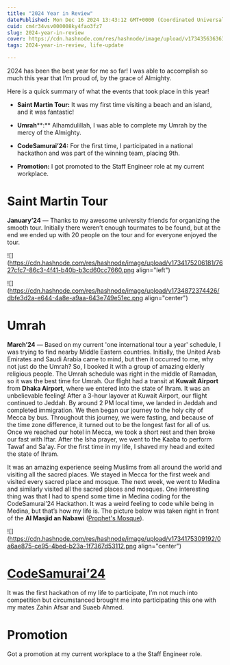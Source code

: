 ```yaml
---
title: "2024 Year in Review"
datePublished: Mon Dec 16 2024 13:43:12 GMT+0000 (Coordinated Universal Time)
cuid: cm4r34vsv000008ky4fao3fz7
slug: 2024-year-in-review
cover: https://cdn.hashnode.com/res/hashnode/image/upload/v1734356363631/e8463120-43b0-47ba-a778-a7090b04cbe2.png
tags: 2024-year-in-review, life-update

---
```


2024 has been the best year for me so far! I was able to accomplish so much this year that I’m proud of, by the grace of Almighty.

Here is a quick summary of what the events that took place in this year!

* **Saint Martin Tour:** It was my first time visiting a beach and an island, and it was fantastic!
    
* **Umrah****:** Alhamdulillah, I was able to complete my Umrah by the mercy of the Almighty.
    
* **CodeSamurai’24:** For the first time, I participated in a national hackathon and was part of the winning team, placing 9th.
    
* **Promotion:** I got promoted to the Staff Engineer role at my current workplace.
    

# Saint Martin Tour

**January’24** — Thanks to my awesome university friends for organizing the smooth tour. Initially there weren’t enough tourmates to be found, but at the end we ended up with 20 people on the tour and for everyone enjoyed the tour.

![](https://cdn.hashnode.com/res/hashnode/image/upload/v1734175206181/7627cfc7-86c3-4f41-b40b-b3cd60cc7660.png align="left")

![](https://cdn.hashnode.com/res/hashnode/image/upload/v1734872374426/dbfe3d2a-e644-4a8e-a9aa-643e749e51ec.png align="center")

# Umrah

**March’24** — Based on my current 'one international tour a year' schedule, I was trying to find nearby Middle Eastern countries. Initially, the United Arab Emirates and Saudi Arabia came to mind, but then it occurred to me, why not just do the Umrah? So, I booked it with a group of amazing elderly religious people. The Umrah schedule was right in the middle of Ramadan, so it was the best time for Umrah. Our flight had a transit at **Kuwait Airport** from **Dhaka Airport**, where we entered into the state of Ihram. It was an unbelievable feeling! After a 3-hour layover at Kuwait Airport, our flight continued to Jeddah. By around 2 PM local time, we landed in Jeddah and completed immigration. We then began our journey to the holy city of Mecca by bus. Throughout this journey, we were fasting, and because of the time zone difference, it turned out to be the longest fast for all of us. Once we reached our hotel in Mecca, we took a short rest and then broke our fast with Iftar. After the Isha prayer, we went to the Kaaba to perform Tawaf and Sa'ay. For the first time in my life, I shaved my head and exited the state of Ihram.

It was an amazing experience seeing Muslims from all around the world and visiting all the sacred places. We stayed in Mecca for the first week and visited every sacred place and mosque. The next week, we went to Medina and similarly visited all the sacred places and mosques. One interesting thing was that I had to spend some time in Medina coding for the CodeSamurai’24 Hackathon. It was a weird feeling to code while being in Medina, but that’s how my life is. The picture below was taken right in front of the **Al Masjid an Nabawi** ([Prophet's Mosque](https://en.wikipedia.org/wiki/Prophet%27s_Mosque)).

![](https://cdn.hashnode.com/res/hashnode/image/upload/v1734175309192/0a6ae875-ce95-4bed-b23a-1f7367d53112.png align="center")

# [**CodeSamurai’24**](https://www.codesamuraibd.net/)

It was the first hackathon of my life to participate, I’m not much into competition but circumstanced brought me into participating this one with my mates Zahin Afsar and Suaeb Ahmed.

# **Promotion**

Got a promotion at my current workplace to a the Staff Engineer role.